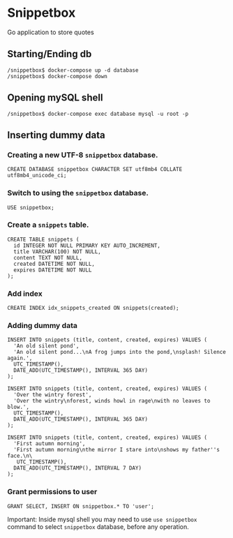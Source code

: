 # Snippetbox

Go application to store quotes

## Starting/Ending db
```
/snippetbox$ docker-compose up -d database
/snippetbox$ docker-compose down
```

## Opening mySQL shell
```
/snippetbox$ docker-compose exec database mysql -u root -p
```

## Inserting dummy data

### Creating a new UTF-8 `snippetbox` database.
```
CREATE DATABASE snippetbox CHARACTER SET utf8mb4 COLLATE utf8mb4_unicode_ci;
```

### Switch to using the `snippetbox` database.
```
USE snippetbox;
```

### Create a `snippets` table.
```
CREATE TABLE snippets (
  id INTEGER NOT NULL PRIMARY KEY AUTO_INCREMENT,
  title VARCHAR(100) NOT NULL,
  content TEXT NOT NULL,
  created DATETIME NOT NULL,
  expires DATETIME NOT NULL
);
```

### Add index
```
CREATE INDEX idx_snippets_created ON snippets(created);
```

### Adding dummy data
```
INSERT INTO snippets (title, content, created, expires) VALUES (
  'An old silent pond',
  'An old silent pond...\nA frog jumps into the pond,\nsplash! Silence again.',
  UTC_TIMESTAMP(),
  DATE_ADD(UTC_TIMESTAMP(), INTERVAL 365 DAY)
);

INSERT INTO snippets (title, content, created, expires) VALUES (
  'Over the wintry forest',
  'Over the wintry\nforest, winds howl in rage\nwith no leaves to blow.',
  UTC_TIMESTAMP(),
  DATE_ADD(UTC_TIMESTAMP(), INTERVAL 365 DAY)
);

INSERT INTO snippets (title, content, created, expires) VALUES (
  'First autumn morning',
  'First autumn morning\nthe mirror I stare into\nshows my father''s face.\n\
   UTC_TIMESTAMP(),
  DATE_ADD(UTC_TIMESTAMP(), INTERVAL 7 DAY)
);
```

### Grant permissions to user
```
GRANT SELECT, INSERT ON snippetbox.* TO 'user';
```

Important: Inside mysql shell you may need to use `use snippetbox` command
to select `snippetbox` database, before any operation.

